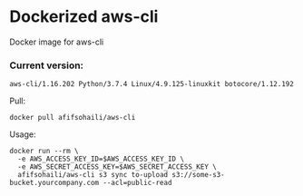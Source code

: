 # Dockerized aws-cli

Docker image for aws-cli

### Current version:
```
aws-cli/1.16.202 Python/3.7.4 Linux/4.9.125-linuxkit botocore/1.12.192
```

Pull:
```
docker pull afifsohaili/aws-cli
```

Usage:
```
docker run --rm \
  -e AWS_ACCESS_KEY_ID=$AWS_ACCESS_KEY_ID \
  -e AWS_SECRET_ACCESS_KEY=$AWS_SECRET_ACCESS_KEY \
  afifsohaili/aws-cli s3 sync to-upload s3://some-s3-bucket.yourcompany.com --acl=public-read
```
